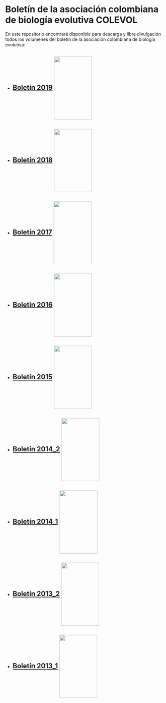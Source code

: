 # **Boletín de la asociación colombiana de biología evolutiva COLEVOL**

En este repositorio encontrará disponible para descarga y libre divulgación todos los volumenes del boletín de la asociación colombiana de biología evolutiva: 

* ## [Boletín 2019](https://github.com/colevol/Boletin/blob/main/boletines/BoletinCOLEVOL_2019_1.pdf)  <img align="center" src="https://github.com/colevol/Boletin/blob/main/portadas/BoletinCOLEVOL_2019_1_Portada.png" height="200" width="120">


* ## [Boletín 2018](https://github.com/colevol/Boletin/blob/main/boletines/BoletinCOLEVOL_2018_1_compressed.pdf)  <img align="center" src="https://github.com/colevol/Boletin/blob/main/portadas/Portada2018_1.png" height="200" width="120">


* ## [Boletín 2017](https://github.com/colevol/Boletin/blob/main/boletines/BoletinCOLEVOL_2017-1_compressed(1).pdf)  <img align="center" src="https://github.com/colevol/Boletin/blob/main/portadas/Portada2017_1.png" height="200" width="120">


* ## [Boletín 2016](https://github.com/colevol/Boletin/blob/main/boletines/BoletinCOLEVOL_2016_1.pdf)  <img align="center" src="https://github.com/colevol/Boletin/blob/main/portadas/Portada2016_1.png" height="200" width="120">


* ## [Boletín 2015](https://github.com/colevol/Boletin/blob/main/boletines/BoletinCOLEVOL_2015_1_compressed.pdf)  <img align="center" src="https://github.com/colevol/Boletin/blob/main/portadas/Portada_2015_1.png" height="200" width="120">

* ## [Boletín 2014_2](https://github.com/colevol/Boletin/blob/main/boletines/BoletinCOLEVOL_2014_2.pdf)  <img align="center" src="https://github.com/colevol/Boletin/blob/main/portadas/Portada_2014_2.png" height="200" width="120">

* ## [Boletín 2014_1](https://github.com/colevol/Boletin/blob/main/boletines/BoletinCOLEVOL_2014_1.pdf)  <img align="center" src="https://github.com/colevol/Boletin/blob/main/portadas/Portada_2014_1.jpg" height="200" width="120">

* ## [Boletín 2013_2](https://github.com/colevol/Boletin/blob/main/boletines/BoletinCOLEVOL_2013_2.pdf)  <img align="center" src="https://github.com/colevol/Boletin/blob/main/portadas/Portada_2013_2.jpg" height="200" width="120">

* ## [Boletín 2013_1](https://github.com/colevol/Boletin/blob/main/boletines/BoletinCOLEVOL_2013_1.pdf)  <img align="center" src="https://github.com/colevol/Boletin/blob/main/portadas/portada_2013_1" height="200" width="120">
